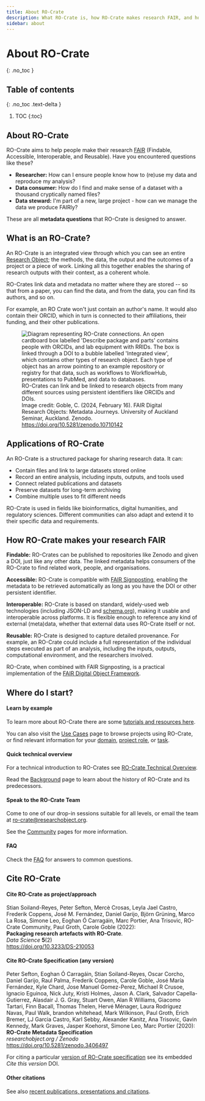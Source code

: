 ```yaml
---
title: About RO-Crate
description: What RO-Crate is, how RO-Crate makes research FAIR, and how to get started
sidebar: about
---
```


# About RO-Crate
{: .no_toc }

## Table of contents
{: .no_toc .text-delta }

1. TOC 
{:toc}

## About RO-Crate

RO-Crate aims to help people make their research [FAIR](https://www.go-fair.org/fair-principles/)
(Findable, Accessible, Interoperable, and Reusable).
Have you encountered questions like these?

- **Researcher:** How can I ensure people know how to (re)use my data and reproduce my analysis?
- **Data consumer:** How do I find and make sense of a dataset with a thousand cryptically named files?
- **Data steward:** I'm part of a new, large project - how can we manage the data we produce FAIRly?

These are all **metadata questions** that RO-Crate is designed to answer.

## What is an RO-Crate?

An RO-Crate is an integrated view through which you can see an entire [Research Object](background#research-object-background);
the methods, the data, the output and the outcomes of a project or a piece of work. 
Linking all this together enables the sharing of research outputs with their context,
as a coherent whole.

RO-Crates link data and metadata no matter where they are stored --
so that from a paper, you can find the data, and from the data, you can find its authors, and so on.

For example, an RO Crate won't just contain an author's name.
It would also contain their ORCID, which in turn is connected to their affiliations,
their funding, and their other publications.

<figure>
  <img src="assets/img/ro-crate_packaging.png" alt="Diagram representing RO-Crate connections. An open cardboard box labelled 'Describe package and parts' contains people with ORCIDs, and lab equipment with RRIDs. The box is linked through a DOI to a bubble labelled 'Integrated view', which contains other types of research object. Each type of object has an arrow pointing to an example repository or registry for that data, such as workflows to WorkflowHub, presentations to PubMed, and data to databases." />
  <figcaption>RO-Crates can link and be linked to research objects from many different sources using persistent identifiers like ORCIDs and DOIs. <br/>Image credit: Goble, C. (2024, February 16). FAIR Digital Research Objects: Metadata Journeys. University of Auckland Seminar, Auckland. Zenodo. <a href="https://doi.org/10.5281/zenodo.10710142">https://doi.org/10.5281/zenodo.10710142</a> </figcaption>
</figure>

## Applications of RO-Crate

An RO-Crate is a structured package for sharing research data. It can:

- Contain files and link to large datasets stored online
- Record an entire analysis, including inputs, outputs, and tools used
- Connect related publications and datasets
- Preserve datasets for long-term archiving
- Combine multiple uses to fit different needs

RO-Crate is used in fields like bioinformatics, digital humanities, and regulatory sciences. 
Different communities can also adapt and extend it to their specific data and requirements.

## How RO-Crate makes your research FAIR

**Findable:**
RO-Crates can be published to repositories like Zenodo and given a DOI, just like any other data.
The linked metadata helps consumers of the RO-Crate to find related work, people, and organisations.

**Accessible:**
RO-Crate is compatible with [FAIR Signposting](https://signposting.org/FAIR/),
enabling the metadata to be retrieved automatically as long as you have the DOI or other persistent identifier.

**Interoperable:** 
RO-Crate is based on standard,
widely-used web technologies (including JSON-LD and [schema.org](http://schema.org/)),
making it usable and interoperable across platforms.
It is flexible enough to reference any kind of external (meta)data,
whether that external data uses RO-Crate itself or not.

**Reusable:**
RO-Crate is designed to capture detailed provenance. For example,
an RO-Crate could include a full representation of the individual steps executed as part of an analysis,
including the inputs, outputs, computational environment, and the researchers involved.

RO-Crate, when combined with FAIR Signposting,
is a practical implementation of the [FAIR Digital Object Framework](https://fairdigitalobjectframework.org/).

## Where do I start?

#### Learn by example

To learn more about RO-Crate there are some [tutorials and resources here](tutorials).

You can also visit the [Use Cases](use_cases) page to browse projects using RO-Crate,
or find relevant information for your [domain](domains), [project role](roles), or [task](tasks).

#### Quick technical overview

For a technical introduction to RO-Crates see [RO-Crate Technical Overview](technical_overview).

Read the [Background](background) page to learn about the history of RO-Crate and its predecessors.

#### Speak to the RO-Crate Team

Come to one of our drop-in sessions suitable for all levels,
or email the team at [ro-crate@researchobject.org](mailto:ro-crate@researchobject.org).

See the [Community](community) pages for more information.

#### FAQ

Check the [FAQ](faq) for answers to common questions.

## Cite RO-Crate

#### Cite RO-Crate as project/approach

Stian Soiland-Reyes, Peter Sefton, Mercè Crosas, Leyla Jael Castro, Frederik Coppens, José M. Fernández, Daniel Garijo, Björn Grüning, Marco La Rosa, Simone Leo, Eoghan Ó Carragáin, Marc Portier, Ana Trisovic, RO-Crate Community, Paul Groth, Carole Goble (2022):  
**Packaging research artefacts with RO-Crate**.  
_Data Science_ **5**(2)  
<https://doi.org/10.3233/DS-210053>  

#### Cite RO-Crate Specification (any version)

Peter Sefton, Eoghan Ó Carragáin, Stian Soiland-Reyes, Oscar Corcho, Daniel Garijo, Raul Palma, Frederik Coppens, Carole Goble, José María Fernández, Kyle Chard, Jose Manuel Gomez-Perez, Michael R Crusoe, Ignacio Eguinoa, Nick Juty, Kristi Holmes, Jason A. Clark, Salvador Capella-Gutierrez, Alasdair J. G. Gray, Stuart Owen, Alan R Williams, Giacomo Tartari, Finn Bacall, Thomas Thelen, Hervé Ménager, Laura Rodríguez Navas, Paul Walk, brandon whitehead, Mark Wilkinson, Paul Groth, Erich Bremer, LJ Garcia Castro, Karl Sebby, Alexander Kanitz, Ana Trisovic, Gavin Kennedy, Mark Graves, Jasper Koehorst, Simone Leo, Marc Portier (2020):  
**RO-Crate Metadata Specification**  
_researchobject.org / Zenodo_  
<https://doi.org/10.5281/zenodo.3406497> 

For citing a particular [version of RO-Crate specification](specification) see its embedded _Cite this version_ DOI.

#### Other citations

See also [recent publications, presentations and citations](outreach).
